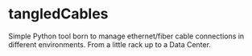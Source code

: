 # tangledCables
Simple Python tool born to manage ethernet/fiber cable connections in different environments. From a little rack up to a Data Center.
